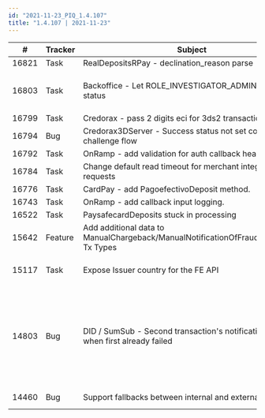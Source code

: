 ```yaml
--- 
id: "2021-11-23_PIQ_1.4.107"
title: "1.4.107 | 2021-11-23"
--- 
```


| #     | Tracker | Subject                                                                               | Description                                                                                                                                                                                                                                                                                                                                                                                                                                                                                                                                                                                                                                                  |
|-------|---------|---------------------------------------------------------------------------------------|--------------------------------------------------------------------------------------------------------------------------------------------------------------------------------------------------------------------------------------------------------------------------------------------------------------------------------------------------------------------------------------------------------------------------------------------------------------------------------------------------------------------------------------------------------------------------------------------------------------------------------------------------------------|
| 16821 | Task    | RealDepositsRPay - declination_reason parse                                           | Improve how PIQ handles the response status.                                                                                                                                                                                                                                                                                                                                                                                                                                                                                                                                                                                                                 |
| 16803 | Task    | Backoffice - Let ROLE_INVESTIGATOR_ADMIN use force status                             | Fix to let users with role ROLE_INVESTIGATOR_ADMIN use the "Force Status" feature in the Investigate view in Backoffice. This feature allows for setting one or many transaction to any state and there is also a choice if a cancel/transfer should be sent or not.                                                                                                                                                                                                                                                                                                                                                                                         |
| 16799 | Task    | Credorax - pass 2 digits eci for 3ds2 transactions                                    | Added support of 2 digits eci for credorax transactions.                                                                                                                                                                                                                                                                                                                                                                                                                                                                                                                                                                                                     |
| 16794 | Bug     | Credorax3DServer - Success status not set correctly for challenge flow                | Fixed so that the status code is set correctly to SUCCESS_CHALLENGED.                                                                                                                                                                                                                                                                                                                                                                                                                                                                                                                                                                                        |
| 16792 | Task    | OnRamp - add validation for auth callback header                                      | Added OnRamp callback validation by authentication header.                                                                                                                                                                                                                                                                                                                                                                                                                                                                                                                                                                                                   |
| 16784 | Task    | Change default read timeout for merchant integration API requests                     | Changed the default read timeout from 60 to 10 seconds.                                                                                                                                                                                                                                                                                                                                                                                                                                                                                                                                                                                                      |
| 16776 | Task    | CardPay - add PagoefectivoDeposit method.                                             | Added new PagoEfectivoDeposit payment method for CardPay.                                                                                                                                                                                                                                                                                                                                                                                                                                                                                                                                                                                                    |
| 16743 | Task    | OnRamp - add callback input logging.                                                  | Added logging of OnRamp callback input in transaction log.                                                                                                                                                                                                                                                                                                                                                                                                                                                                                                                                                                                                   |
| 16522 | Task    | PaysafecardDeposits stuck in processing                                               | Made sure to not fail a Pasyafecard deposit if the "get serial number" operation failed.                                                                                                                                                                                                                                                                                                                                                                                                                                                                                                                                                                     |
| 15642 | Feature | Add additional data to  ManualChargeback/ManualNotificationOfFraud/ManualRFI Tx Types | ManualChargeback, ManualNotificationOfFraud and ManualRequestForInfo now shows card data, related to the original transaction, in its logs.                                                                                                                                                                                                                                                                                                                                                                                                                                                                                                                  |
| 15117 | Task    | Expose Issuer country for the FE API                                                  | Made sure that the 'issuerCountryCode' field is provided in the response for saved credit card accounts when using the "Find User Payment Methods" method of the Front API.                                                                                                                                                                                                                                                                                                                                                                                                                                                                                  |
| 14803 | Bug     | DID / SumSub - Second transaction's notification not sent when first already failed   | By default, PaymentIQ will only listen to and handle verification notifications when the verification status goes from failed to successful, or vice versa. This update introduces a configuration option to choose if you want PaymentIQ to handle verification statuses that go from and to the same status, e.g successful to successful. This means that PaymentIQ will create a new transaction of type Notification and send a notification to the merchant server to update about this status change.<br/><br/>Add `<shouldHandleVerificationOfSameStatus>true</shouldHandleVerificationOfSameStatus>` to the GIIClientConfig to enable this feature. |
| 14460 | Bug     | Support fallbacks between internal and external 3DS2                                  | Added support for fallbacks between providers that use internal (ThreeDS2DataCollect) and external (ThreeDS2Authentication) 3DS2.                                                                                                                                                                                                                                                                                                                                                                                                                                                                                                                            |